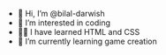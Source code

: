 - 👋 Hi, I’m @bilal-darwish
- 👀 I’m interested in coding
- 👨‍🏫 I have learned HTML and CSS
- 🌱 I’m currently learning game creation

<!---
bilal-darwish/bilal-darwish is a ✨ special ✨ repository because its `README.md` (this file) appears on your GitHub profile.
You can click the Preview link to take a look at your changes.
--->
